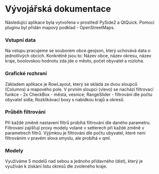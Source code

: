 # Vývojářská dokumentace

Následující aplikace byla vytvořena v prostředí PySide2 a QtQuick. Pomocí pluginu byl přidán mapový podklad - OpenStreetMaps.

### Vstupní data
Na vstupu pracujeme se souborem obce.geojson, který uchovává data o jednotlivých obcích. Konkrétně jsou to: Název obce, název okresu, název kraje, boolovskou hodnotu zda jde o město, počet obyvatel a rozloha.

### Grafické rozhraní
Základem aplikace je RowLayout, který se skládá ze dvou sloupců (Columns) a mapového pole. V prvním sloupci (vlevo) se nachází filtrovací funkce - 2x CheckBox - města, vesnice; RangeSlider - filtrování dle počtu obyvatel sídla; Rozklikávací boxy s nabídkou krajů a okresů.

### Průběh filtrování
Při každé změně nastavení filtrů probíhá filtrování dle daného parametru. Filtrovaní zajišťují proxy modely volané v setterech při každé změně v parametrech filtrů.
Výjimkou je filtrování dle počtu ubyvatel, které není filtrováním v pravém slova smyslu, ale probíhá v qml.

### Modely
Využíváme 5 modelů nad sebou a jednoho přídavného (dist), který je využíván k získání listu okresů dle zvoleného kraje.
